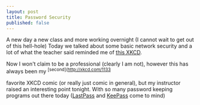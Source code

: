 ```yaml
---
layout: post
title: Password Security
published: false
---
```

A new day a new class and more working overnight (I cannot wait to get out of this hell-hole) Today we talked about some basic network security and a lot of what the teacher said reminded me of [this XKCD](http://xkcd.com/936).

Now I won't claim to be a professional (clearly I am not), however this has always been my <sup>[second](http://xkcd.com/1133</p> favorite XKCD comic (or really just comic in general), but my instructor raised an interesting point tonight. With so many password keeping programs out there today ([LastPass](https://lastpass.com/) and [KeePass]() come to mind)
